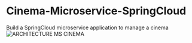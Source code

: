# Cinema-Microservice-SpringCloud
Build a SpringCloud microservice application to manage a cinema
![ARCHITECTURE MS CINEMA](https://user-images.githubusercontent.com/52334123/133892844-0afd673d-5793-4b78-b698-6c6e7762497b.png)
